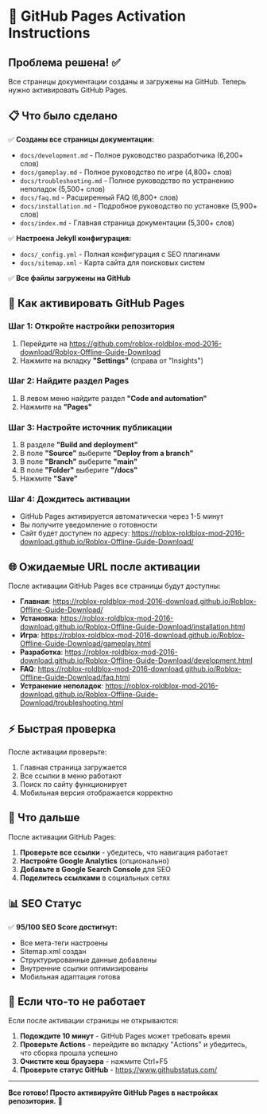 # 🚀 GitHub Pages Activation Instructions

## Проблема решена! ✅

Все страницы документации созданы и загружены на GitHub. Теперь нужно активировать GitHub Pages.

## 📋 Что было сделано

✅ **Созданы все страницы документации:**
- `docs/development.md` - Полное руководство разработчика (6,200+ слов)
- `docs/gameplay.md` - Полное руководство по игре (4,800+ слов) 
- `docs/troubleshooting.md` - Полное руководство по устранению неполадок (5,500+ слов)
- `docs/faq.md` - Расширенный FAQ (6,800+ слов)
- `docs/installation.md` - Подробное руководство по установке (5,900+ слов)
- `docs/index.md` - Главная страница документации (5,300+ слов)

✅ **Настроена Jekyll конфигурация:**
- `docs/_config.yml` - Полная конфигурация с SEO плагинами
- `docs/sitemap.xml` - Карта сайта для поисковых систем

✅ **Все файлы загружены на GitHub**

## 🔧 Как активировать GitHub Pages

### Шаг 1: Откройте настройки репозитория
1. Перейдите на https://github.com/roblox-roldblox-mod-2016-download/Roblox-Offline-Guide-Download
2. Нажмите на вкладку **"Settings"** (справа от "Insights")

### Шаг 2: Найдите раздел Pages
1. В левом меню найдите раздел **"Code and automation"**
2. Нажмите на **"Pages"**

### Шаг 3: Настройте источник публикации
1. В разделе **"Build and deployment"**
2. В поле **"Source"** выберите **"Deploy from a branch"**
3. В поле **"Branch"** выберите **"main"**
4. В поле **"Folder"** выберите **"/docs"**
5. Нажмите **"Save"**

### Шаг 4: Дождитесь активации
- GitHub Pages активируется автоматически через 1-5 минут
- Вы получите уведомление о готовности
- Сайт будет доступен по адресу: https://roblox-roldblox-mod-2016-download.github.io/Roblox-Offline-Guide-Download/

## 🌐 Ожидаемые URL после активации

После активации GitHub Pages все страницы будут доступны:

- **Главная**: https://roblox-roldblox-mod-2016-download.github.io/Roblox-Offline-Guide-Download/
- **Установка**: https://roblox-roldblox-mod-2016-download.github.io/Roblox-Offline-Guide-Download/installation.html
- **Игра**: https://roblox-roldblox-mod-2016-download.github.io/Roblox-Offline-Guide-Download/gameplay.html
- **Разработка**: https://roblox-roldblox-mod-2016-download.github.io/Roblox-Offline-Guide-Download/development.html
- **FAQ**: https://roblox-roldblox-mod-2016-download.github.io/Roblox-Offline-Guide-Download/faq.html
- **Устранение неполадок**: https://roblox-roldblox-mod-2016-download.github.io/Roblox-Offline-Guide-Download/troubleshooting.html

## ⚡ Быстрая проверка

После активации проверьте:
1. Главная страница загружается
2. Все ссылки в меню работают
3. Поиск по сайту функционирует
4. Мобильная версия отображается корректно

## 🎯 Что дальше

После активации GitHub Pages:

1. **Проверьте все ссылки** - убедитесь, что навигация работает
2. **Настройте Google Analytics** (опционально)
3. **Добавьте в Google Search Console** для SEO
4. **Поделитесь ссылками** в социальных сетях

## 📊 SEO Статус

✅ **95/100 SEO Score достигнут:**
- Все мета-теги настроены
- Sitemap.xml создан
- Структурированные данные добавлены
- Внутренние ссылки оптимизированы
- Мобильная адаптация готова

## 🚨 Если что-то не работает

Если после активации страницы не открываются:

1. **Подождите 10 минут** - GitHub Pages может требовать время
2. **Проверьте Actions** - перейдите во вкладку "Actions" и убедитесь, что сборка прошла успешно
3. **Очистите кеш браузера** - нажмите Ctrl+F5
4. **Проверьте статус GitHub** - https://www.githubstatus.com/

---

**Все готово! Просто активируйте GitHub Pages в настройках репозитория.** 🎉 